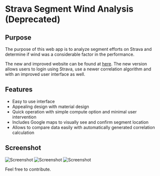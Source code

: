# Strava Segment Wind Analysis (Deprecated)
## Purpose
The purpose of this web app is to analyze segment efforts on Strava and determine if wind was a considerable factor in the performance.

The new and improved website can be found at [here](http://stravawindanalysis.com). The new version allows users to login using Strava, use a newer correlation algorithm and with an improved user interface as well.

## Features
* Easy to use interface
* Appealing design with material design
* Quick operation with simple compute option and minimal user intervention
* Includes Google maps to visually see and confirm segment location
* Allows to compare data easily with automatically generated correlation calculation

## Screenshot
![Screenshot](http://strava-weather-analysis.paperplane.io/img/Screenshot1.png)
![Screenshot](http://strava-weather-analysis.paperplane.io/img/Screenshot2.png)
![Screenshot](http://strava-weather-analysis.paperplane.io/img/Screenshot3.png)

Feel free to contribute.